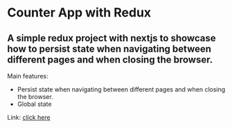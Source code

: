 # Counter App with Redux

## A simple redux project with nextjs to showcase how to persist state when navigating between different pages and when closing the browser.

Main features:

- Persist state when navigating between different pages and when closing the browser.
- Global state

Link: [click here](https://weather-app-one-wheat-48.vercel.app/)
